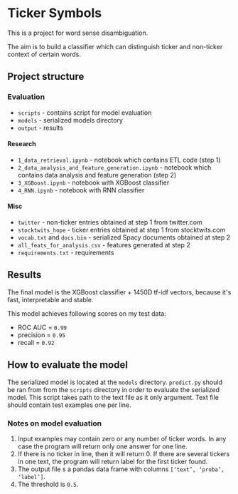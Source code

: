 # Ticker Symbols

This is a project for word sense disambiguation. 

The aim is to build a classifier which can distinguish ticker and non-ticker context of certain words.

## Project structure

### Evaluation

* `scripts` - contains script for model evaluation
* `models` - serialized models directory
* `output` - results

#### Research

* `1_data_retrieval.ipynb` - notebook which contains ETL code (step 1)
* `2_data_analysis_and_feature_generation.ipynb` - notebook which contains data analysis and feature generation (step 2)
* `3_XGBoost.ipynb` - notebook with XGBoost classifier
* `4_RNN.ipynb` - notebook with RNN classifier

#### Misc

* `twitter` - non-ticker entries obtained at step 1 from twitter.com
* `stocktwits_hope` - ticker entries obtained at step 1 from stocktwits.com
* `vocab.txt` and `docs.bin` - serialized Spacy documents obtained at step 2
* `all_feats_for_analysis.csv` - features generated at step 2
* `requirements.txt` - requirements

## Results

The final model is the XGBoost classifier + 1450D tf-idf vectors, because it's fast, interpretable and stable.

This model achieves following scores on my test data:

* ROC AUC = `0.99`
* precision = `0.95`
* recall = `0.92`

## How to evaluate the model

The serialized model is located at the `models` directory. `predict.py` should be ran from from the `scripts` directory in order to evaluate the serialized model.
This script takes path to the text file as it only argument. Text file should contain test examples one per line.

### Notes on model evaluation

1. Input examples may contain zero or any number of ticker words. In any case the program will return only one answer for one line.
2. If there is no ticker in line, then it will return 0. If there are several tickers in one text, the program will return label for the first ticker found.
3. The output file  s a pandas data frame with columns `[‘text’, ‘proba’, ‘label’]`.
4. The threshold is `0.5`.
